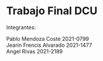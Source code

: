 # Trabajo Final DCU

 Integrantes:
 
 Pablo Mendoza Coste 2021-0799 <br/>
 Jearin Frencis Alvarado 2021-1477<br/>
 Angel Rivas 2021-2189<br/>
